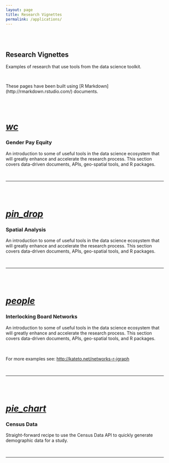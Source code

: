 ```yaml
---
layout: page
title: Research Vignettes
permalink: /applications/
---
```


<br>
<br>


<h2 class="center orange-text">Research Vignettes</h2>

<p class="center light">Examples of research that use tools from the data science toolkit.</p> 

<br>

<p class="center light">These pages have been built using [R Markdown](http://rmarkdown.rstudio.com/) documents.</p>


<br>
<br>







 <div class="icon-block">
   <a href="https://lecy.github.io/arnova-2017-workshop/workshop/coding_gender.html">
   <h1 class="center  orange-text"><i class="medium material-icons">wc</i></h1></a>
   <h3 class="center">Gender Pay Equity</h3>

<div class="col l3 s12"></div>
<div class="col l6 s12">
   <p class="center light">An introduction to some of useful tools in the data science ecosystem that will greatly enhance and accelerate the research process. This section covers data-driven documents, APIs, geo-spatial tools, and R packages.</p>
</div>
</div>

<br> 

------------------------------------------------------------------   
 






<br>
<br>



<div class="icon-block">
  
   <a href="https://lecy.github.io/arnova-2017-workshop/workshop/spatial_example.html">
   <h1 class="center orange-text"><i class="large material-icons">pin_drop</i></h1></a>
   <h3 class="center">Spatial Analysis</h3>
   <div class="col s12 m6"><p class="center light">An introduction to some of useful tools in the data science ecosystem that will greatly enhance and accelerate the research process. This section covers data-driven documents, APIs, geo-spatial tools, and R packages.</p></div>

</div>

<br> 

-----------------------------------------   




<br>
<br>




<div class="icon-block">
  <div class="col s12 m4">
   <a href="https://lecy.github.io/arnova-2017-workshop/workshop/board_networks.html">
   <h1 class="center orange-text"><i class="large material-icons">people</i></h1></a>
   <h3 class="center">Interlocking Board Networks</h3>

   <p class="center light">An introduction to some of useful tools in the data science ecosystem that will greatly enhance and accelerate the research process. This section covers data-driven documents, APIs, geo-spatial tools, and R packages.
   
   <br><br>For more examples see:  http://kateto.net/networks-r-igraph </p>
</div>
</div>



<br>

------------------------------------------------------------------ 


<br>
<br>




<div class="icon-block">
  <div class="col s12 m4">
   <a href="">
   <h1 class="center orange-text"><i class="large material-icons">pie_chart</i></h1></a>
   <h3 class="center">Census Data</h3>

   <p class="center light">Straight-forward recipe to use the Census Data API to quickly generate demographic data for a study.</p>
</div>
</div>

<br>

------------------------------------------------------------------ 


<br>
<br>
<br>
<br>

<br>
<br>

<br>
<br>


